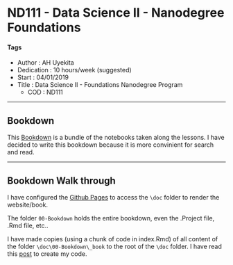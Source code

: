 # ND111 - Data Science II - Nanodegree Foundations

#### Tags
* Author       : AH Uyekita
* Dedication   : 10 hours/week (suggested)
* Start        : 04/01/2019
* Title        : Data Science II - Foundations Nanodegree Program
    * COD      : ND111

********************************************************************************

## Bookdown

This [Bookdown][bookdown] is a bundle of the notebooks taken along the lessons. I have decided to write this bookdown because it is more convinient for search and read.

[bookdown]: https://bookdown.org

********************************************************************************

## Bookdown Walk through

I have configured the [Github Pages][gp_pages] to access the `\doc` folder to render the website/book.

The folder `00-Bookdown` holds the entire bookdown, even the .Project file, .Rmd file, etc..

I have made copies (using a chunk of code in index.Rmd) of all content of the folder `\doc\00-Bookdown\_book` to the root of the `\doc` folder. I have read this [post][copy_file_in_r] to create my code.

[gp_pages]: https://help.github.com/articles/configuring-a-publishing-source-for-github-pages/
[copy_file_in_r]: https://www.r-bloggers.com/copying-files-with-r/
